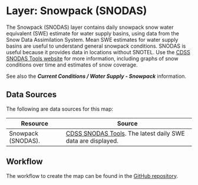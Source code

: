 # Layer: Snowpack (SNODAS)

The Snowpack (SNODAS) layer contains daily snowpack snow water equivalent (SWE) estimate
for water supply basins, using data from the Snow Data Assimilation System.
Mean SWE estimates for water supply basins are useful to understand general snowpack conditions.
SNODAS is useful because it provides data in locations without SNOTEL.
Use the [CDSS SNODAS Tools website](https://snodas.cdss.state.co.us/app/index.html) for more information,
including graphs of snow conditions over time and estimates of snow coverage.

See also the ***Current Conditions / Water Supply - Snowpack*** information.

## Data Sources

The following are data sources for this map:

| **Resource** | **Source** |
| -- | -- |
| Snowpack (SNODAS). | [CDSS SNODAS Tools](https://snodas.cdss.state.co.us/app/index.html).  The latest daily SWE data are displayed. |

## Workflow

The workflow to create the map can be found in the [GitHub repository](https://github.com/OpenWaterFoundation/owf-infomapper-poudre/tree/master/workflow/CurrentConditions/Environment-Wildfires).
